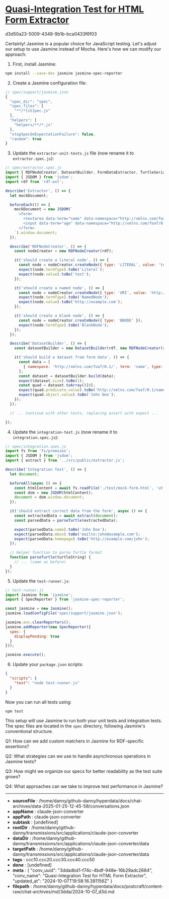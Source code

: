 # [Quasi-Integration Test for HTML Form Extractor](https://claude.ai/chat/3ddadbd1-f74c-4bdf-948e-16b29adc2684)

d3d50a23-5009-4348-9b1b-bca0433f6f03

 Certainly! Jasmine is a popular choice for JavaScript testing. Let's adjust our setup to use Jasmine instead of Mocha. Here's how we can modify our approach:

1. First, install Jasmine:

```bash
npm install --save-dev jasmine jasmine-spec-reporter
```

2. Create a Jasmine configuration file:

```javascript
// spec/support/jasmine.json
{
  "spec_dir": "spec",
  "spec_files": [
    "**/*[sS]pec.js"
  ],
  "helpers": [
    "helpers/**/*.js"
  ],
  "stopSpecOnExpectationFailure": false,
  "random": true
}
```

3. Update the `extractor-unit-tests.js` file (now rename it to `extractor.spec.js`):

```javascript
// spec/extractor.spec.js
import { RDFNodeCreator, DatasetBuilder, FormDataExtractor, TurtleSerializer, RDFExtractor } from '../src/public/extractor.js';
import { JSDOM } from 'jsdom';
import rdf from 'rdf-ext';

describe('Extractor', () => {
  let mockDocument;

  beforeEach(() => {
    mockDocument = new JSDOM(`
      <form>
        <textarea data-term="name" data-namespace="http://xmlns.com/foaf/0.1/">John Doe</textarea>
        <input data-term="age" data-namespace="http://xmlns.com/foaf/0.1/" type="number" value="30">
      </form>
    `).window.document;
  });

  describe('RDFNodeCreator', () => {
    const nodeCreator = new RDFNodeCreator(rdf);

    it('should create a literal node', () => {
      const node = nodeCreator.createNode({ type: 'LITERAL', value: 'test' });
      expect(node.termType).toBe('Literal');
      expect(node.value).toBe('test');
    });

    it('should create a named node', () => {
      const node = nodeCreator.createNode({ type: 'URI', value: 'http://example.com' });
      expect(node.termType).toBe('NamedNode');
      expect(node.value).toBe('http://example.com');
    });

    it('should create a blank node', () => {
      const node = nodeCreator.createNode({ type: 'BNODE' });
      expect(node.termType).toBe('BlankNode');
    });
  });

  describe('DatasetBuilder', () => {
    const datasetBuilder = new DatasetBuilder(rdf, new RDFNodeCreator(rdf));

    it('should build a dataset from form data', () => {
      const data = [
        { namespace: 'http://xmlns.com/foaf/0.1/', term: 'name', type: 'LITERAL', value: 'John Doe' }
      ];
      const dataset = datasetBuilder.build(data);
      expect(dataset.size).toBe(1);
      const quad = dataset.toArray()[0];
      expect(quad.predicate.value).toBe('http://xmlns.com/foaf/0.1/name');
      expect(quad.object.value).toBe('John Doe');
    });
  });

  // ... Continue with other tests, replacing assert with expect ...

});
```

4. Update the `integration-test.js` (now rename it to `integration.spec.js`):

```javascript
// spec/integration.spec.js
import fs from 'fs/promises';
import { JSDOM } from 'jsdom';
import { extract } from '../src/public/extractor.js';

describe('Integration Test', () => {
  let document;

  beforeAll(async () => {
    const htmlContent = await fs.readFile('./test/mock-form.html', 'utf-8');
    const dom = new JSDOM(htmlContent);
    document = dom.window.document;
  });

  it('should extract correct data from the form', async () => {
    const extractedData = await extract(document);
    const parsedData = parseTurtle(extractedData);

    expect(parsedData.name).toBe('John Doe');
    expect(parsedData.mbox).toBe('mailto:john@example.com');
    expect(parsedData.homepage).toBe('http://example.com/john');
  });

  // Helper function to parse Turtle format
  function parseTurtle(turtleString) {
    // ... (same as before)
  }
});
```

5. Update the `test-runner.js`:

```javascript
// test-runner.js
import Jasmine from 'jasmine';
import { SpecReporter } from 'jasmine-spec-reporter';

const jasmine = new Jasmine();
jasmine.loadConfigFile('spec/support/jasmine.json');

jasmine.env.clearReporters();
jasmine.addReporter(new SpecReporter({
  spec: {
    displayPending: true
  }
}));

jasmine.execute();
```

6. Update your `package.json` scripts:

```json
{
  "scripts": {
    "test": "node test-runner.js"
  }
}
```

Now you can run all tests using:

```bash
npm test
```

This setup will use Jasmine to run both your unit tests and integration tests. The spec files are located in the `spec` directory, following Jasmine's conventional structure.

Q1: How can we add custom matchers in Jasmine for RDF-specific assertions?

Q2: What strategies can we use to handle asynchronous operations in Jasmine tests?

Q3: How might we organize our specs for better readability as the test suite grows?

Q4: What approaches can we take to improve test performance in Jasmine?

---

* **sourceFile** : /home/danny/github-danny/hyperdata/docs/chat-archives/data-2025-01-25-12-45-58/conversations.json
* **appName** : claude-json-converter
* **appPath** : claude-json-converter
* **subtask** : [undefined]
* **rootDir** : /home/danny/github-danny/transmissions/src/applications/claude-json-converter
* **dataDir** : /home/danny/github-danny/transmissions/src/applications/claude-json-converter/data
* **targetPath** : /home/danny/github-danny/transmissions/src/applications/claude-json-converter/data
* **tags** : ccc10.ccc20.ccc30.ccc40.ccc50
* **done** : [undefined]
* **meta** : {
  "conv_uuid": "3ddadbd1-f74c-4bdf-948e-16b29adc2684",
  "conv_name": "Quasi-Integration Test for HTML Form Extractor",
  "updated_at": "2024-10-07T19:58:16.381156Z"
}
* **filepath** : /home/danny/github-danny/hyperdata/docs/postcraft/content-raw/chat-archives/md/3dda/2024-10-07_d3d.md